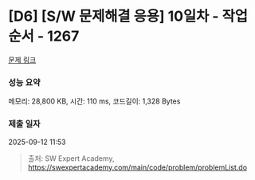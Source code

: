 # [D6] [S/W 문제해결 응용] 10일차 - 작업순서 - 1267 

[문제 링크](https://swexpertacademy.com/main/code/problem/problemDetail.do?contestProbId=AV18TrIqIwUCFAZN) 

### 성능 요약

메모리: 28,800 KB, 시간: 110 ms, 코드길이: 1,328 Bytes

### 제출 일자

2025-09-12 11:53



> 출처: SW Expert Academy, https://swexpertacademy.com/main/code/problem/problemList.do